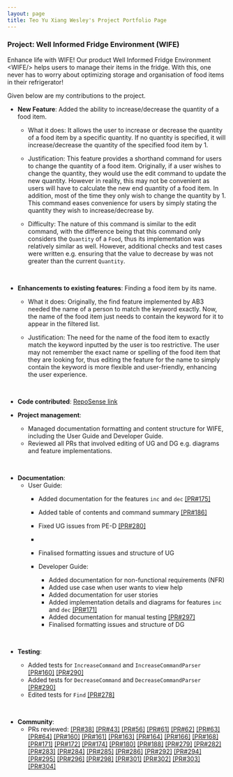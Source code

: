 ```yaml
---
layout: page
title: Teo Yu Xiang Wesley's Project Portfolio Page
---
```


### Project: Well Informed Fridge Environment (WIFE)
Enhance life with WIFE! Our product Well Informed Fridge Environment &lt;WIFE/&gt; helps users to manage their 
items in the fridge. With this, one never has to worry about optimizing storage and organisation of food items in their
refrigerator!

Given below are my contributions to the project.

* **New Feature**: Added the ability to increase/decrease the quantity of a food item.

    - What it does: It allows the user to increase or decrease the quantity of a food item by a specific quantity. If no
quantity is specified, it will increase/decrease the quantity of the specified food item by 1.

    - Justification: This feature provides a shorthand command for users to change the quantity of a food item.
Originally, if a user wishes to change the quantity, they would use the edit command to update the new quantity.
However in reality, this may not be convenient as users will have to calculate the new end quantity of a food item.
In addition, most of the time they only wish to change the quantity by 1. This command eases convenience for users by simply
stating the quantity they wish to increase/decrease by.

    - Difficulty: The nature of this command is similar to the edit command, with the difference being that this command only considers the 
`Quantity` of a `Food`, thus its implementation was relatively similar as well. However, additional checks and test cases were written e.g.
ensuring that the value to decrease by was not greater than the current `Quantity`.
<br/>


* **Enhancements to existing features**: Finding a food item by its name.
    - What it does: Originally, the find feature implemented by AB3 needed the name of a person to match the keyword exactly.
      Now, the name of the food item just needs to contain the keyword for it to appear in the filtered list.

    - Justification: The need for the name of the food item to exactly match the keyword inputted by the user is too restrictive.
      The user may not remember the exact name or spelling of the food item that they are looking for, thus editing the feature for
      the name to simply contain the keyword is more flexible and user-friendly, enhancing the user experience.

<br/>

* **Code contributed**: [RepoSense link](https://nus-cs2103-ay2223s2.github.io/tp-dashboard/?search=jnjy&breakdown=true&sort=groupTitle&sortWithin=title&since=2023-02-17&timeframe=commit&mergegroup=&groupSelect=groupByRepos&checkedFileTypes=docs~functional-code~test-code~other)

* **Project management**:
    * Managed documentation formatting and content structure for WIFE, including the User Guide and Developer Guide.
    * Reviewed all PRs that involved editing of UG and DG e.g. diagrams and feature implementations.

<br/>

* **Documentation**:
    * User Guide:
        * Added documentation for the features `inc` and `dec` [[PR#175]](https://github.com/AY2223S2-CS2103T-T11-1/tp/pull/175)
        * Added table of contents and command summary [[PR#186]](https://github.com/AY2223S2-CS2103T-T11-1/tp/pull/186)
        * Fixed UG issues from PE-D [[PR#280]](https://github.com/AY2223S2-CS2103T-T11-1/tp/pull/280)
        * 
        * Finalised formatting issues and structure of UG

      * Developer Guide:
        * Added documentation for non-functional requirements (NFR)
        * Added use case when user wants to view help
        * Added documentation for user stories
        * Added implementation details and diagrams for features `inc` and `dec` [[PR#171]](https://github.com/AY2223S2-CS2103T-T11-1/tp/pull/171)
        * Added documentation for manual testing [[PR#297]](https://github.com/AY2223S2-CS2103T-T11-1/tp/pull/297)
        * Finalised formatting issues and structure of DG

<br/>

-   **Testing**:

    -   Added tests for `IncreaseCommand` and `IncreaseCommandParser` [[PR#160]](https://github.com/AY2223S2-CS2103T-T11-1/tp/pull/160) [[PR#290]](https://github.com/AY2223S2-CS2103T-T11-1/tp/pull/290)
    -   Added tests for `DecreaseCommand` and `DecreaseCommandParser` [[PR#290]](https://github.com/AY2223S2-CS2103T-T11-1/tp/pull/290)
    -   Edited tests for `Find` [[PR#278]](https://github.com/AY2223S2-CS2103T-T11-1/tp/pull/278)

<br/>

* **Community**:
    * PRs reviewed: [[PR#38]](https://github.com/AY2223S2-CS2103T-T11-1/tp/pull/38) [[PR#43]](https://github.com/AY2223S2-CS2103T-T11-1/tp/pull/43)
[[PR#56]](https://github.com/AY2223S2-CS2103T-T11-1/tp/pull/56) [[PR#61]](https://github.com/AY2223S2-CS2103T-T11-1/tp/pull/61)
[[PR#62]](https://github.com/AY2223S2-CS2103T-T11-1/tp/pull/62) [[PR#63]](https://github.com/AY2223S2-CS2103T-T11-1/tp/pull/63)
[[PR#64]](https://github.com/AY2223S2-CS2103T-T11-1/tp/pull/64) [[PR#160]](https://github.com/AY2223S2-CS2103T-T11-1/tp/pull/160)
[[PR#161]](https://github.com/AY2223S2-CS2103T-T11-1/tp/pull/161) [[PR#163]](https://github.com/AY2223S2-CS2103T-T11-1/tp/pull/163)
[[PR#164]](https://github.com/AY2223S2-CS2103T-T11-1/tp/pull/164) [[PR#166]](https://github.com/AY2223S2-CS2103T-T11-1/tp/pull/166)
[[PR#168]](https://github.com/AY2223S2-CS2103T-T11-1/tp/pull/168) [[PR#171]](https://github.com/AY2223S2-CS2103T-T11-1/tp/pull/171)
[[PR#172]](https://github.com/AY2223S2-CS2103T-T11-1/tp/pull/172) [[PR#174]](https://github.com/AY2223S2-CS2103T-T11-1/tp/pull/174)
[[PR#180]](https://github.com/AY2223S2-CS2103T-T11-1/tp/pull/180) [[PR#188]](https://github.com/AY2223S2-CS2103T-T11-1/tp/pull/188) 
[[PR#279]](https://github.com/AY2223S2-CS2103T-T11-1/tp/pull/279) [[PR#282]](https://github.com/AY2223S2-CS2103T-T11-1/tp/pull/282) 
[[PR#283]](https://github.com/AY2223S2-CS2103T-T11-1/tp/pull/283) [[PR#284]](https://github.com/AY2223S2-CS2103T-T11-1/tp/pull/284)
[[PR#285]](https://github.com/AY2223S2-CS2103T-T11-1/tp/pull/285) [[PR#286]](https://github.com/AY2223S2-CS2103T-T11-1/tp/pull/286)
[[PR#292]](https://github.com/AY2223S2-CS2103T-T11-1/tp/pull/292) [[PR#294]](https://github.com/AY2223S2-CS2103T-T11-1/tp/pull/294)
[[PR#295]](https://github.com/AY2223S2-CS2103T-T11-1/tp/pull/295) [[PR#296]](https://github.com/AY2223S2-CS2103T-T11-1/tp/pull/296)
[[PR#298]](https://github.com/AY2223S2-CS2103T-T11-1/tp/pull/298) [[PR#301]](https://github.com/AY2223S2-CS2103T-T11-1/tp/pull/301)
[[PR#302]](https://github.com/AY2223S2-CS2103T-T11-1/tp/pull/302) [[PR#303]](https://github.com/AY2223S2-CS2103T-T11-1/tp/pull/303) 
[[PR#304]](https://github.com/AY2223S2-CS2103T-T11-1/tp/pull/304)

